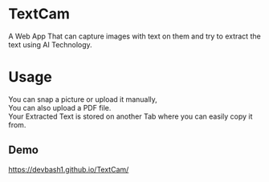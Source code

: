 # TextCam
A Web App That can capture images with text on them and try to extract the text using AI Technology.

# Usage
You can snap a picture or upload it manually,   
You can also upload a PDF file.   
Your Extracted Text is stored on another Tab where you can easily copy it from.   

## Demo
https://devbash1.github.io/TextCam/
